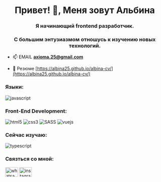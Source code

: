 <h1 align="center">Привет! 👋, Меня зовут Альбина</h1>
<h3 align="center">Я начинающий frontend разработчик.<h3> 
<h3 align="center">C большим энтузиазмом отношусь к изучению новых технологий.</h3>

- 📫 EMAIL **axioma.25@gmail.com**

- 📄 Резюме [https://albina25.github.io/albina-cv/](https://albina25.github.io/albina-cv/)

<h3 align="left">Языки:</h3>
  
   ![javascript](https://img.shields.io/badge/javascript-292929?style=for-the-badge&logo=javascript&logoColor=F7DF1E)
 
  
<h3 align="left">Front-End Development:</h3>
  
  ![html5](https://img.shields.io/badge/html5-e34f26?style=for-the-badge&logo=html5&logoColor=white) 
  ![css3](https://img.shields.io/badge/css3-1572b6?style=for-the-badge&logo=css3&logoColor=white)
  ![SASS](https://img.shields.io/badge/SASS-cc6699?style=for-the-badge&logo=SASS&logoColor=white)
  ![vuejs](https://img.shields.io/badge/vuejs-00a86b?style=for-the-badge&logo=vue.js&logoColor=white)
 
<!-- <p align="left"> <a href="https://vuejs.org/" target="_blank"> <img src="https://raw.githubusercontent.com/devicons/devicon/master/icons/vuejs/vuejs-original-wordmark.svg" alt="vuejs" width="40" height="40"/> </a> </p> -->
  
 <h3 align="left">Сейчас изучаю:</h3>
  
  ![typescript](https://img.shields.io/badge/typescript-3178c6?style=for-the-badge&logo=typescript&logoColor=white)
  
<!-- <p align="left"> <a href="https://www.typescriptlang.org/" target="_blank"> <img src="https://raw.githubusercontent.com/devicons/devicon/master/icons/typescript/typescript-original.svg" alt="typescript" width="40" height="40"/> </a> </p> -->


<h3 align="left">Связться со мной:</h3>
<p align="left">
<a href="https://whatsapp.com/79874991540" target="blank"><img align="center" src="https://raw.githubusercontent.com/rahuldkjain/github-profile-readme-generator/master/src/images/icons/Social/whatsapp.svg" alt="whatsapp" height="30" width="40" /></a>
<a href="https://instagram.com/albina.axioma" target="blank"><img align="center" src="https://raw.githubusercontent.com/rahuldkjain/github-profile-readme-generator/master/src/images/icons/Social/instagram.svg" alt="instagram" height="30" width="40" /></a>
</p>

